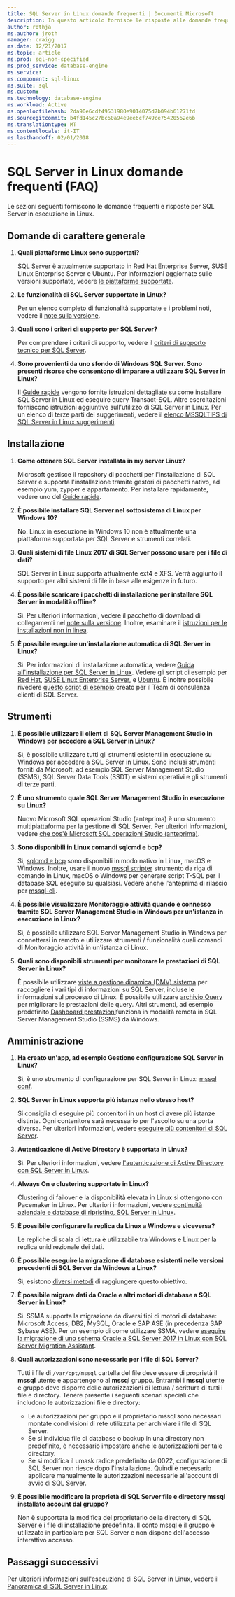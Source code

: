 ```yaml
---
title: SQL Server in Linux domande frequenti | Documenti Microsoft
description: In questo articolo fornisce le risposte alle domande frequenti su SQL Server in esecuzione in Linux.
author: rothja
ms.author: jroth
manager: craigg
ms.date: 12/21/2017
ms.topic: article
ms.prod: sql-non-specified
ms.prod_service: database-engine
ms.service: 
ms.component: sql-linux
ms.suite: sql
ms.custom: 
ms.technology: database-engine
ms.workload: Active
ms.openlocfilehash: 2da90e6cdf49531980e9014075d7b094b61271fd
ms.sourcegitcommit: b4fd145c27bc60a94e9ee6cf749ce75420562e6b
ms.translationtype: MT
ms.contentlocale: it-IT
ms.lasthandoff: 02/01/2018
---
```

# <a name="sql-server-on-linux-frequently-asked-questions-faq"></a>SQL Server in Linux domande frequenti (FAQ)

Le sezioni seguenti forniscono le domande frequenti e risposte per SQL Server in esecuzione in Linux.

## <a name="general-questions"></a>Domande di carattere generale

1. **Quali piattaforme Linux sono supportati?**

   SQL Server è attualmente supportato in Red Hat Enterprise Server, SUSE Linux Enterprise Server e Ubuntu. Per informazioni aggiornate sulle versioni supportate, vedere [le piattaforme supportate](sql-server-linux-setup.md#supportedplatforms).

1. **Le funzionalità di SQL Server supportate in Linux?**

   Per un elenco completo di funzionalità supportate e i problemi noti, vedere il [note sulla versione](sql-server-linux-release-notes.md).

1. **Quali sono i criteri di supporto per SQL Server?**

   Per comprendere i criteri di supporto, vedere il [criteri di supporto tecnico per SQL Server](https://support.microsoft.com/help/4047326/support-policy-for-microsoft-sql-server).

1. **Sono provenienti da uno sfondo di Windows SQL Server. Sono presenti risorse che consentono di imparare a utilizzare SQL Server in Linux?**

   Il [Guide rapide](sql-server-linux-setup.md#platforms) vengono fornite istruzioni dettagliate su come installare SQL Server in Linux ed eseguire query Transact-SQL. Altre esercitazioni forniscono istruzioni aggiuntive sull'utilizzo di SQL Server in Linux. Per un elenco di terze parti dei suggerimenti, vedere il [elenco MSSQLTIPS di SQL Server in Linux suggerimenti](https://www.mssqltips.com/sql-server-tip-category/226/sql-server-on-linux/).

## <a name="installation"></a>Installazione

1. **Come ottenere SQL Server installata in my server Linux?**

   Microsoft gestisce il repository di pacchetti per l'installazione di SQL Server e supporta l'installazione tramite gestori di pacchetti nativo, ad esempio yum, zypper e appartamento. Per installare rapidamente, vedere uno del [Guide rapide](sql-server-linux-setup.md#platforms).

1. **È possibile installare SQL Server nel sottosistema di Linux per Windows 10?**

   No. Linux in esecuzione in Windows 10 non è attualmente una piattaforma supportata per SQL Server e strumenti correlati.

1. **Quali sistemi di file Linux 2017 di SQL Server possono usare per i file di dati?**

   SQL Server in Linux supporta attualmente ext4 e XFS. Verrà aggiunto il supporto per altri sistemi di file in base alle esigenze in futuro.

1. **È possibile scaricare i pacchetti di installazione per installare SQL Server in modalità offline?**

   Sì. Per ulteriori informazioni, vedere il pacchetto di download di collegamenti nel [note sulla versione](sql-server-linux-release-notes.md). Inoltre, esaminare il [istruzioni per le installazioni non in linea](sql-server-linux-setup.md#offline).

1. **È possibile eseguire un'installazione automatica di SQL Server in Linux?**

   Sì. Per informazioni di installazione automatica, vedere [Guida all'installazione per SQL Server in Linux](sql-server-linux-setup.md#unattended). Vedere gli script di esempio per [Red Hat](sample-unattended-install-redhat.md), [SUSE Linux Enterprise Server](sample-unattended-install-suse.md), e [Ubuntu](sample-unattended-install-ubuntu.md). È inoltre possibile rivedere [questo script di esempio](https://blogs.msdn.microsoft.com/sqlcat/2017/10/03/unattended-install-and-configuration-for-sql-server-2017-on-linux/) creato per il Team di consulenza clienti di SQL Server.

## <a name="tools"></a>Strumenti

1. **È possibile utilizzare il client di SQL Server Management Studio in Windows per accedere a SQL Server in Linux?**

   Sì, è possibile utilizzare tutti gli strumenti esistenti in esecuzione su Windows per accedere a SQL Server in Linux. Sono inclusi strumenti forniti da Microsoft, ad esempio SQL Server Management Studio (SSMS), SQL Server Data Tools (SSDT) e sistemi operativi e gli strumenti di terze parti.

1. **È uno strumento quale SQL Server Management Studio in esecuzione su Linux?**

   Nuovo Microsoft SQL operazioni Studio (anteprima) è uno strumento multipiattaforma per la gestione di SQL Server. Per ulteriori informazioni, vedere [che cos'è Microsoft SQL operazioni Studio (anteprima)](../sql-operations-studio/what-is.md).

1. **Sono disponibili in Linux comandi sqlcmd e bcp?**

   Sì, [sqlcmd e bcp](sql-server-linux-setup-tools.md) sono disponibili in modo nativo in Linux, macOS e Windows. Inoltre, usare il nuovo [mssql scripter](https://github.com/Microsoft/mssql-scripter) strumento da riga di comando in Linux, macOS o Windows per generare script T-SQL per il database SQL eseguito su qualsiasi. Vedere anche l'anteprima di rilascio per [mssql-cli](https://blogs.technet.microsoft.com/dataplatforminsider/2017/12/12/try-mssql-cli-a-new-interactive-command-line-tool-for-sql-server/).

1. **È possibile visualizzare Monitoraggio attività quando è connesso tramite SQL Server Management Studio in Windows per un'istanza in esecuzione in Linux?**

   Sì, è possibile utilizzare SQL Server Management Studio in Windows per connettersi in remoto e utilizzare strumenti / funzionalità quali comandi di Monitoraggio attività in un'istanza di Linux.

1. **Quali sono disponibili strumenti per monitorare le prestazioni di SQL Server in Linux?**

   È possibile utilizzare [viste a gestione dinamica (DMV) sistema](../relational-databases/system-dynamic-management-views/system-dynamic-management-views.md) per raccogliere i vari tipi di informazioni su SQL Server, incluse le informazioni sul processo di Linux. È possibile utilizzare [archivio Query](../relational-databases/performance/monitoring-performance-by-using-the-query-store.md) per migliorare le prestazioni delle query. Altri strumenti, ad esempio predefinito [Dashboard prestazioni](https://blogs.msdn.microsoft.com/sql_server_team/new-in-ssms-performance-dashboard-built-in/)funziona in modalità remota in SQL Server Management Studio (SSMS) da Windows.

## <a name="administration"></a>Amministrazione

1. **Ha creato un'app, ad esempio Gestione configurazione SQL Server in Linux?**

   Sì, è uno strumento di configurazione per SQL Server in Linux: [mssql conf](sql-server-linux-configure-mssql-conf.md).

1. **SQL Server in Linux supporta più istanze nello stesso host?**

   Si consiglia di eseguire più contenitori in un host di avere più istanze distinte. Ogni contenitore sarà necessario per l'ascolto su una porta diversa. Per ulteriori informazioni, vedere [eseguire più contenitori di SQL Server](sql-server-linux-configure-docker.md#run-multiple-sql-server-containers).

1. **Autenticazione di Active Directory è supportata in Linux?**

   Sì. Per ulteriori informazioni, vedere [l'autenticazione di Active Directory con SQL Server in Linux](sql-server-linux-active-directory-authentication.md).

1. **Always On e clustering supportate in Linux?**

   Clustering di failover e la disponibilità elevata in Linux si ottengono con Pacemaker in Linux. Per ulteriori informazioni, vedere [continuità aziendale e database di ripristino, SQL Server in Linux](sql-server-linux-business-continuity-dr.md).

1. **È possibile configurare la replica da Linux a Windows e viceversa?**

   Le repliche di scala di lettura è utilizzabile tra Windows e Linux per la replica unidirezionale dei dati.

1. **È possibile eseguire la migrazione di database esistenti nelle versioni precedenti di SQL Server da Windows a Linux?**

   Sì, esistono [diversi metodi](sql-server-linux-migrate-overview.md) di raggiungere questo obiettivo.

1. **È possibile migrare dati da Oracle e altri motori di database a SQL Server in Linux?**

   Sì. SSMA supporta la migrazione da diversi tipi di motori di database: Microsoft Access, DB2, MySQL, Oracle e SAP ASE (in precedenza SAP Sybase ASE). Per un esempio di come utilizzare SSMA, vedere [eseguire la migrazione di uno schema Oracle a SQL Server 2017 in Linux con SQL Server Migration Assistant](../ssma/oracle/sql-server-linux-convert-from-oracle.md?toc=%2fsql%2flinux%2ftoc.json).

1. **Quali autorizzazioni sono necessarie per i file di SQL Server?**

   Tutti i file di `/var/opt/mssql` cartella del file deve essere di proprietà il **mssql** utente e appartengono al **mssql** gruppo. Entrambi i **mssql** utente e gruppo deve disporre delle autorizzazioni di lettura / scrittura di tutti i file e directory. Tenere presente i seguenti scenari speciali che includono le autorizzazioni file e directory:

   * Le autorizzazioni per gruppo e il proprietario mssql sono necessari montate condivisioni di rete utilizzata per archiviare i file di SQL Server.
   * Se si individua file di database o backup in una directory non predefinito, è necessario impostare anche le autorizzazioni per tale directory.
   * Se si modifica il umask radice predefinito da 0022, configurazione di SQL Server non riesce dopo l'installazione. Quindi è necessario applicare manualmente le autorizzazioni necessarie all'account di avvio di SQL Server.

1. **È possibile modificare la proprietà di SQL Server file e directory mssql installato account dal gruppo?**

   Non è supportata la modifica del proprietario della directory di SQL Server e i file di installazione predefinita. Il conto mssql e il gruppo è utilizzato in particolare per SQL Server e non dispone dell'accesso interattivo accesso.

## <a name="next-steps"></a>Passaggi successivi

Per ulteriori informazioni sull'esecuzione di SQL Server in Linux, vedere il [Panoramica di SQL Server in Linux](sql-server-linux-overview.md).